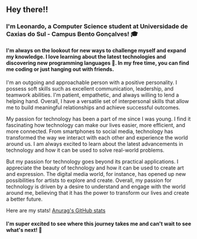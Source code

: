 ## Hey there!!
### I'm Leonardo, a Computer Science student at Universidade de Caxias do Sul - Campus Bento Gonçalves! 🎓
#### I'm always on the lookout for new ways to challenge myself and expand my knowledge. I love learning about the latest technologies and discovering new programming languages 🌟. In my free time, you can find me coding or just hanging out with friends. 

I'm an outgoing and approachable person with a positive personality. I possess soft skills such as excellent communication, leadership, and teamwork abilities. I'm patient, empathetic, and always willing to lend a helping hand. Overall, I have a versatile set of interpersonal skills that allow me to build meaningful relationships and achieve successful outcomes.

My passion for technology has been a part of me since I was young. I find it fascinating how technology can make our lives easier, more efficient, and more connected. From smartphones to social media, technology has transformed the way we interact with each other and experience the world around us. I am always excited to learn about the latest advancements in technology and how it can be used to solve real-world problems.

But my passion for technology goes beyond its practical applications. I appreciate the beauty of technology and how it can be used to create art and expression. The digital media world, for instance, has opened up new possibilities for artists to explore and create. Overall, my passion for technology is driven by a desire to understand and engage with the world around me, believing that it has the power to transform our lives and create a better future.

Here are my stats!
[Anurag's GitHub stats](https://github-readme-stats.vercel.app/api?username=leonardomonteblanc&show_icons=true&theme=radical)

#### I'm super excited to see where this journey takes me and can't wait to see what's next! 🚀
